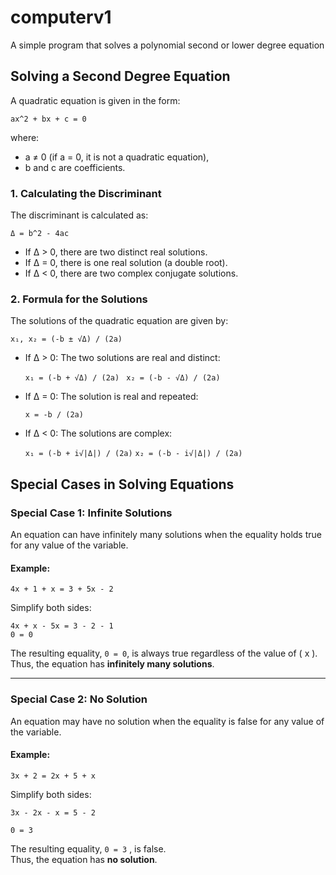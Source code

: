 # computerv1
A simple program that solves a polynomial second or lower degree equation

## Solving a Second Degree Equation

A quadratic equation is given in the form:

    ax^2 + bx + c = 0

where:
- a ≠ 0 (if a = 0, it is not a quadratic equation),
- b and c are coefficients.

### 1. Calculating the Discriminant

The discriminant is calculated as:

    Δ = b^2 - 4ac

- If Δ > 0, there are two distinct real solutions.
- If Δ = 0, there is one real solution (a double root).
- If Δ < 0, there are two complex conjugate solutions.

### 2. Formula for the Solutions

The solutions of the quadratic equation are given by:

    x₁, x₂ = (-b ± √Δ) / (2a)

- If Δ > 0: The two solutions are real and distinct:
    
    `x₁ = (-b + √Δ) / (2a)` ` x₂ = (-b - √Δ) / (2a)`
- If Δ = 0: The solution is real and repeated:

    `x = -b / (2a)`
- If Δ < 0: The solutions are complex:
    
    `x₁ = (-b + i√|Δ|) / (2a)` `x₂ = (-b - i√|Δ|) / (2a)`

## Special Cases in Solving Equations

### Special Case 1: Infinite Solutions

An equation can have infinitely many solutions when the equality holds true for any value of the variable.

#### Example:


    4x + 1 + x = 3 + 5x - 2


Simplify both sides:


    4x + x - 5x = 3 - 2 - 1
    0 = 0


The resulting equality, ` 0 = 0 `, is always true regardless of the value of \( x \).  
Thus, the equation has **infinitely many solutions**.

---

### Special Case 2: No Solution

An equation may have no solution when the equality is false for any value of the variable.

#### Example:


    3x + 2 = 2x + 5 + x


Simplify both sides:


    3x - 2x - x = 5 - 2

    0 = 3


The resulting equality, ` 0 = 3 ` , is false.  
Thus, the equation has **no solution**.